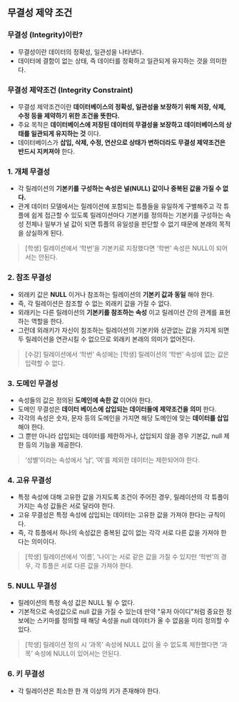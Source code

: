 ## 무결성 제약 조건
### 무결성 (Integrity)이란?
- 무결성이란 데이터의 정확성, 일관성을 나타낸다.
- 데이터에 결함이 없는 상태, 즉 데이터를 정확하고 일관되게 유지하는 것을 의미한다.

### 무결성 제약조건 (Integrity Constraint)
- 무결성 제약조건이란 **데이터베이스의 정확성, 일관성을 보장하기 위해 저장, 삭제, 수정 등을 제약하기 위한 조건을 뜻한다.**
- 주요 목적은 **데이터베이스에 저장된 데이터의 무결성을 보장하고 데이터베이스의 상태를 일관되게 유지하는 것** 이다.
- 데이터베이스가 **삽입, 삭제, 수정, 연산으로 상태가 변하더라도 무결성 제약조건은 반드시 지켜져야** 한다.

### 1. 개체 무결성
- 각 릴레이션의 **기본키를 구성하는 속성은 널(NULL) 값이나 중복된 값을 가질 수 없다.**
- 관계 데이터 모델에서는 릴레이션에 포함되는 튜플들을 유일하게 구별해주고 각 튜플에 쉽게 접근할 수 있도록 릴레이션마다 기본키를 정의하는 기본키를 구성하는 속성 전체나 일부가 널 값이 되면 튜플의 유일성을 판단할 수 없기 때문에 본래의 목적을 상실하게 된다.

> [학생] 릴레이션에서 ‘학번’을 기본키로 지정했다면 ‘학번’ 속성은 NULL이 되어서는 안된다.

### 2. 참조 무결성
- 외래키 값은 **NULL** 이거나 참조하는 릴레이션의 **기본키 값과 동일** 해야 한다.
- 즉, 각 릴레이션은 참조할 수 없는 외래키 값을 가질 수 없다.
- 외래키는 다른 릴레이션의 **기본키를 참조하는 속성** 이고 릴레이션 간의 관계를 표현하는 역할을 한다. 
- 그런데 외래키가 자신이 참조하는 릴레이션의 기본키와 상관없는 값을 가지게 되면 두 릴레이션을 연관시킬 수 없으므로 외래키 본래의 의미가 없어진다.

> [수강] 릴레이션에서 ‘학번’ 속성에는 [학생] 릴레이션의 ‘학번’ 속성에 없는 값은 입력할 수 없다.

### 3. 도메인 무결성
- 속성들의 값은 정의된 **도메인에 속한 값** 이어야 한다.
- 도메인 무결성은 **데이터 베이스에 삽입되는 데이터들에 제약조건을 의미** 한다. 
- 각각의 속성은 숫자, 문자 등의 도메인을 가지면 해당 도메인에 맞는 **데이터를 삽입** 해야 한다. 
- 그 뿐만 아니라 삽입되는 데이터를 제한하거나, 삽입되지 않을 경우 기본값, null 제한 등의 기능을 제공한다. 

> ‘성별’이라는 속성에서 ‘남’, ‘여’를 제외한 데이터는 제한되어야 한다.

### 4. 고유 무결성
- 특정 속성에 대해 고유한 값을 가지도록 조건이 주어진 경우, 릴레이션의 각 튜플이 가지는 속성 값들은 서로 달라야 한다.
- 고유 무결성은 특정 속성에 삽입되는 데이터는 고유한 값을 가져야 한다는 규칙이다. 
- 즉, 각 튜플에서 하나의 속성값은 중복된 값이 없는 각각 서로 다른 값을 가져야 한다는 의미이다. 

> [학생] 릴레이션에서 ‘이름’, ‘나이’는 서로 같은 값을 가질 수 있지만 ‘학번’의 경우, 각 튜플은 서로 다른 값을 가져야 한다.

### 5. NULL 무결성
- 릴레이션의 특정 속성 값은 NULL 될 수 없다.
- 기본적으로 속성값으로 null 값을 가질 수 있는데 만약 "유저 아이디"처럼 중요한 정보에는 스키마를 정의할 때 해당 속성을 null 데이터가 올 수 없음을 미리 정의할 수 있다.

> [학생] 릴레이션 정의 시 ‘과목’ 속성에 NULL 값이 올 수 없도록 제한했다면 ‘과목’ 속성에 NULL이 있어서는 안된다.

### 6. 키 무결성
- 각 릴레이션은 최소한 한 개 이상의 키가 존재해야 한다.
